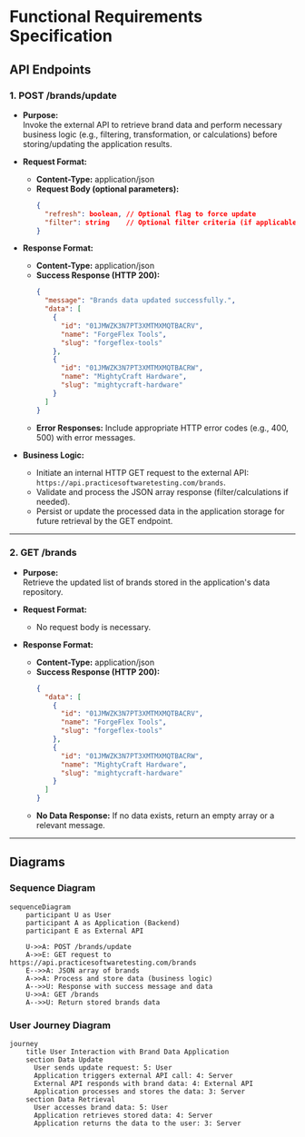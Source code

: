# Functional Requirements Specification

## API Endpoints

### 1. POST /brands/update
- **Purpose:**  
  Invoke the external API to retrieve brand data and perform necessary business logic (e.g., filtering, transformation, or calculations) before storing/updating the application results.

- **Request Format:**  
  - **Content-Type:** application/json  
  - **Request Body (optional parameters):**  
    ```json
    {
      "refresh": boolean, // Optional flag to force update
      "filter": string    // Optional filter criteria (if applicable)
    }
    ```

- **Response Format:**  
  - **Content-Type:** application/json  
  - **Success Response (HTTP 200):**  
    ```json
    {
      "message": "Brands data updated successfully.",
      "data": [
        {
          "id": "01JMWZK3N7PT3XMTMXMQTBACRV",
          "name": "ForgeFlex Tools",
          "slug": "forgeflex-tools"
        },
        {
          "id": "01JMWZK3N7PT3XMTMXMQTBACRW",
          "name": "MightyCraft Hardware",
          "slug": "mightycraft-hardware"
        }
      ]
    }
    ```
  - **Error Responses:** Include appropriate HTTP error codes (e.g., 400, 500) with error messages.

- **Business Logic:**  
  - Initiate an internal HTTP GET request to the external API: `https://api.practicesoftwaretesting.com/brands`.  
  - Validate and process the JSON array response (filter/calculations if needed).  
  - Persist or update the processed data in the application storage for future retrieval by the GET endpoint.

---

### 2. GET /brands
- **Purpose:**  
  Retrieve the updated list of brands stored in the application's data repository.

- **Request Format:**  
  - No request body is necessary.

- **Response Format:**  
  - **Content-Type:** application/json  
  - **Success Response (HTTP 200):**  
    ```json
    {
      "data": [
        {
          "id": "01JMWZK3N7PT3XMTMXMQTBACRV",
          "name": "ForgeFlex Tools",
          "slug": "forgeflex-tools"
        },
        {
          "id": "01JMWZK3N7PT3XMTMXMQTBACRW",
          "name": "MightyCraft Hardware",
          "slug": "mightycraft-hardware"
        }
      ]
    }
    ```
  - **No Data Response:** If no data exists, return an empty array or a relevant message.

---

## Diagrams

### Sequence Diagram

```mermaid
sequenceDiagram
    participant U as User
    participant A as Application (Backend)
    participant E as External API

    U->>A: POST /brands/update
    A->>E: GET request to https://api.practicesoftwaretesting.com/brands
    E-->>A: JSON array of brands
    A->>A: Process and store data (business logic)
    A-->>U: Response with success message and data
    U->>A: GET /brands
    A-->>U: Return stored brands data
```

### User Journey Diagram

```mermaid
journey
    title User Interaction with Brand Data Application
    section Data Update
      User sends update request: 5: User
      Application triggers external API call: 4: Server
      External API responds with brand data: 4: External API
      Application processes and stores the data: 3: Server
    section Data Retrieval
      User accesses brand data: 5: User
      Application retrieves stored data: 4: Server
      Application returns the data to the user: 3: Server
```